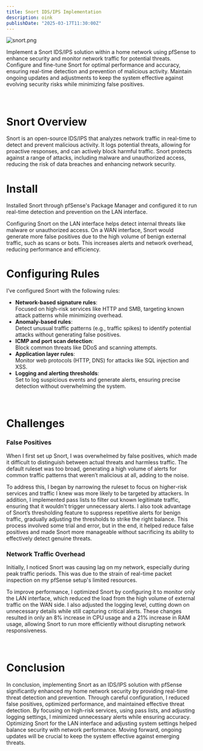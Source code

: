 ```yaml
---
title: Snort IDS/IPS Implementation
description: oink
publishDate: "2025-03-17T11:30:00Z"
---
```


![snort.png](./snort.png)

Implement a Snort IDS/IPS solution within a home network using pfSense to enhance security and monitor network traffic for potential threats. Configure and fine-tune Snort for optimal performance and accuracy, ensuring real-time detection and prevention of malicious activity. Maintain ongoing updates and adjustments to keep the system effective against evolving security risks while minimizing false positives. <br><br><br>

# Snort Overview

Snort is an open-source IDS/IPS that analyzes network traffic in real-time to detect and prevent malicious activity. It logs potential threats, allowing for proactive responses, and can actively block harmful traffic. Snort protects against a range of attacks, including malware and unauthorized access, reducing the risk of data breaches and enhancing network security. 

# Install 
Installed Snort through pfSense's Package Manager and configured it to run real-time detection and prevention on the LAN interface.

Configuring Snort on the LAN interface helps detect internal threats like malware or unauthorized access. On a WAN interface, Snort would generate more false positives due to the high volume of benign external traffic, such as scans or bots. This increases alerts and network overhead, reducing performance and efficiency. 

# Configuring Rules
I’ve configured Snort with the following rules:

   - **Network-based signature rules**:  
  Focused on high-risk services like HTTP and SMB, targeting known attack patterns while minimizing overhead.
- **Anomaly-based rules**:  
  Detect unusual traffic patterns (e.g., traffic spikes) to identify potential attacks without generating false positives.
- **ICMP and port scan detection**:  
  Block common threats like DDoS and scanning attempts.
- **Application layer rules**:  
  Monitor web protocols (HTTP, DNS) for attacks like SQL injection and XSS.
- **Logging and alerting thresholds**:  
  Set to log suspicious events and generate alerts, ensuring precise detection without overwhelming the system. <br><br><br>

# Challenges

### False Positives
When I first set up Snort, I was overwhelmed by false positives, which made it difficult to distinguish between actual threats and harmless traffic. The default ruleset was too broad, generating a high volume of alerts for common traffic patterns that weren’t malicious at all, adding to the noise.

To address this, I began by narrowing the ruleset to focus on higher-risk services and traffic I knew was more likely to be targeted by attackers. In addition, I implemented pass lists to filter out known legitimate traffic, ensuring that it wouldn't trigger unnecessary alerts. I also took advantage of Snort’s thresholding feature to suppress repetitive alerts for benign traffic, gradually adjusting the thresholds to strike the right balance. This process involved some trial and error, but in the end, it helped reduce false positives and made Snort more manageable without sacrificing its ability to effectively detect genuine threats.

### Network Traffic Overhead 
Initially, I noticed Snort was causing lag on my network, especially during peak traffic periods. This was due to the strain of real-time packet inspection on my pfSense setup's limited resources.

To improve performance, I optimized Snort by configuring it to monitor only the LAN interface, which reduced the load from the high volume of external traffic on the WAN side. I also adjusted the logging level, cutting down on unnecessary details while still capturing critical alerts. These changes resulted in only an 8% increase in CPU usage and a 21% increase in RAM usage, allowing Snort to run more efficiently without disrupting network responsiveness. <br><br><br>

# Conclusion
In conclusion, implementing Snort as an IDS/IPS solution with pfSense significantly enhanced my home network security by providing real-time threat detection and prevention. Through careful configuration, I reduced false positives, optimized performance, and maintained effective threat detection. By focusing on high-risk services, using pass lists, and adjusting logging settings, I minimized unnecessary alerts while ensuring accuracy. Optimizing Snort for the LAN interface and adjusting system settings helped balance security with network performance. Moving forward, ongoing updates will be crucial to keep the system effective against emerging threats.
